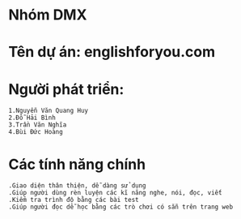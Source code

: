 ﻿# Nhóm DMX

# Tên dự án: englishforyou.com

# Người phát triển:
	1.Nguyễn Văn Quang Huy
	2.Đỗ Hải Bình
	3.Trần Văn Nghĩa
	4.Bùi Đức Hoàng

# Các tính năng chính
	.Giao diện thân thiện, dễ dàng sử dụng
	.Giúp người dùng rèn luyện các kĩ năng nghe, nói, đọc, viết
	.Kiểm tra trình độ bằng các bài test
	.Giúp người đọc dễ học bằng các trò chơi có sẵn trên trang web
	
